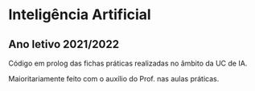 # Inteligência Artificial

## Ano letivo 2021/2022
Código em prolog das fichas práticas realizadas no âmbito da UC de IA. 

Maioritariamente feito com o auxílio do Prof. nas aulas práticas.
